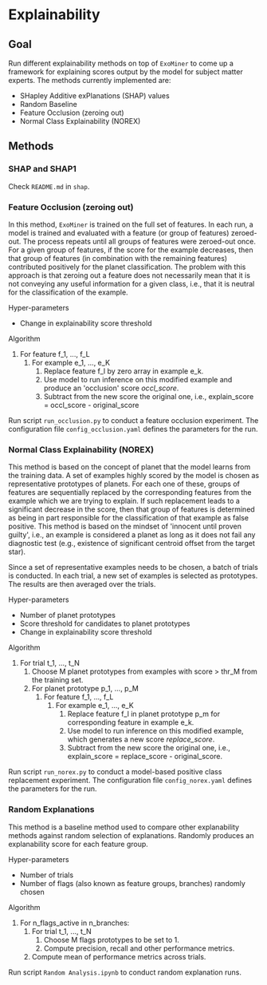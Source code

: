 # Explainability

## Goal
Run different explainability methods on top of `ExoMiner` to come up a framework for 
explaining scores output by the model for subject matter experts. The methods currently implemented are:
- SHapley Additive exPlanations (SHAP) values
- Random Baseline
- Feature Occlusion (zeroing out)
- Normal Class Explainability (NOREX)

## Methods

### SHAP and SHAP1
Check `README.md` in `shap`.

### Feature Occlusion (zeroing out) 
In this method, `ExoMiner` is trained on the full set of features. In each run, a model is trained and evaluated with a 
feature (or group of features) zeroed-out. The process repeats until all groups of features were zeroed-out once. For a 
given group of features, if the score for the example decreases, then that group of features (in combination with 
the remaining features) contributed positively for the planet classification. The problem with this approach is that 
zeroing out a feature does not necessarily mean that it is not conveying any useful information for a given class, 
i.e., that it is neutral for the classification of the example.

Hyper-parameters
- Change in explainability score threshold

Algorithm
1. For feature f_1, ..., f_L
      1. For example e_1, ..., e_K
         1. Replace feature f_l by zero array in example e_k.
         2. Use model to run inference on this modified example and produce an 'occlusion' score _occl_score_.
         3. Subtract from the new score the original one, i.e., explain_score = occl_score - original_score

Run script `run_occlusion.py` to conduct a feature occlusion experiment. The configuration file 
`config_occlusion.yaml` defines the parameters for the run.

### Normal Class Explainability (NOREX)
This method is based on the concept of planet that the model learns from the training data. A set of examples highly 
scored by the model is chosen as representative prototypes of planets. For each one of these, groups of features are 
sequentially replaced by the corresponding features from the example which we are trying to explain. If such replacement
leads to a significant decrease in the score, then that group of features is determined as being in part responsible 
for the classification of that example as false positive. This method is based on the mindset of 'innocent until proven 
guilty', i.e., an example is considered a planet as long as it does not fail any diagnostic test (e.g., existence of 
significant centroid offset from the target star).

Since a set of representative examples needs to be chosen, a batch of trials is conducted. In each trial, a new set of 
examples is selected as prototypes. The results are then averaged over the trials.

Hyper-parameters
- Number of planet prototypes
- Score threshold for candidates to planet prototypes
- Change in explainability score threshold

Algorithm
1. For trial t_1, ..., t_N
   1. Choose M planet prototypes from examples with score > thr_M from the training set.
   2. For planet prototype p_1, ..., p_M 
      1. For feature f_1, ..., f_L
            1. For example e_1, ..., e_K
               1. Replace feature f_l in planet prototype p_m for corresponding feature in example e_k.
               2. Use model to run inference on this modified example, which generates a new score _replace_score_.
               3. Subtract from the new score the original one, i.e., explain_score = replace_score - original_score.

Run script `run_norex.py` to conduct a model-based positive class replacement experiment. The configuration 
file `config_norex.yaml` defines the parameters for the run.

### Random Explanations
This method is a baseline method used to compare other explanability methods against random selection of explanations. 
Randomly produces an explanability score for each feature group.

Hyper-parameters
- Number of trials
- Number of flags (also known as feature groups, branches) randomly chosen

Algorithm
1. For n_flags_active in n_branches:
   1. For trial t_1, ..., t_N
      1. Choose M flags prototypes to be set to 1.
      2. Compute precision, recall and other performance metrics.
   3. Compute mean of performance metrics across trials.

Run script `Random Analysis.ipynb` to conduct random explanation runs.
